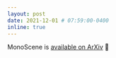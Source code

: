 ```yaml
---
layout: post
date: 2021-12-01 # 07:59:00-0400
inline: true
---
```


MonoScene is [available on ArXiv](https://arxiv.org/abs/2112.00726) :page_with_curl: